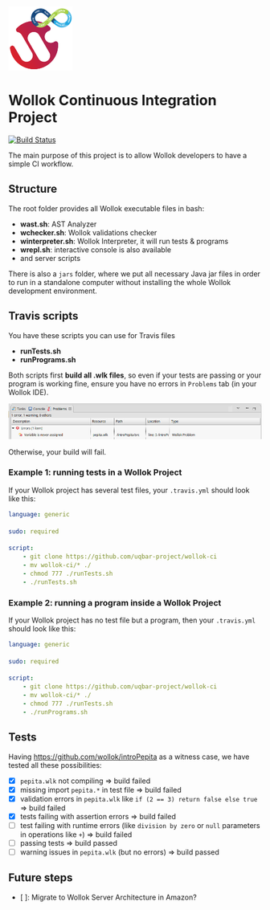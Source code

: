 ![](images/wollokCI.png)

# Wollok Continuous Integration Project

[![Build Status](https://travis-ci.org/uqbar-project/wollok-ci.svg?branch=master)](https://travis-ci.org/uqbar-project/wollok-ci)

The main purpose of this project is to allow Wollok developers to have a simple CI workflow.

## Structure

The root folder provides all Wollok executable files in bash:

- **wast.sh**: AST Analyzer
- **wchecker.sh**: Wollok validations checker
- **winterpreter.sh**: Wollok Interpreter, it will run tests & programs
- **wrepl.sh**: interactive console is also available
- and server scripts

There is also a `jars` folder, where we put all necessary Java jar files in order to run in a standalone computer without installing the whole Wollok development environment.

## Travis scripts

You have these scripts you can use for Travis files

- **runTests.sh**
- **runPrograms.sh**

Both scripts first **build all .wlk files**, so even if your tests are passing or your program is working fine, ensure you have no errors in `Problems` tab (in your Wollok IDE).

![](./images/wollokProblems.png)

Otherwise, your build will fail.

### Example 1: running tests in a Wollok Project

If your Wollok project has several test files, your `.travis.yml` should look like this:

```yml
language: generic

sudo: required

script:
    - git clone https://github.com/uqbar-project/wollok-ci
    - mv wollok-ci/* ./
    - chmod 777 ./runTests.sh
    - ./runTests.sh
```

### Example 2: running a program inside a Wollok Project

If your Wollok project has no test file but a program, then your `.travis.yml` should look like this:

```yml
language: generic

sudo: required

script:
    - git clone https://github.com/uqbar-project/wollok-ci
    - mv wollok-ci/* ./
    - chmod 777 ./runTests.sh
    - ./runPrograms.sh
```

## Tests

Having https://github.com/wollok/introPepita as a witness case, we have tested all these possibilities:

- [x] `pepita.wlk` not compiling => build failed
- [x] missing import `pepita.*` in test file => build failed
- [x] validation errors in `pepita.wlk` like `if (2 == 3) return false else true` => build failed
- [x] tests failing with assertion errors => build failed
- [ ] test failing with runtime errors (like `division by zero` or `null` parameters in operations like `+`) => build failed
- [ ] passing tests => build passed
- [ ] warning issues in `pepita.wlk` (but no errors) => build passed

## Future steps

- [ ]: Migrate to Wollok Server Architecture in Amazon?
